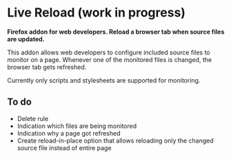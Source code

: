 # Live Reload (work in progress)

**Firefox addon for web developers. Reload a browser tab when source files are updated.**

This addon allows web developers to configure included source files to
monitor on a page. Whenever one of the monitored files is changed, the
browser tab gets refreshed.

Currently only scripts and stylesheets are supported for monitoring.


## To do

 - Delete rule
 - Indication which files are being monitored
 - Indication why a page got refreshed
 - Create reload-in-place option that allows reloading only the
   changed source file instead of entire page
